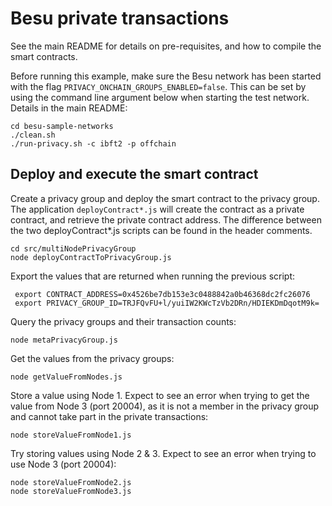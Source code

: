 # Besu private transactions
See the main README for details on pre-requisites, and how to compile the smart contracts.

Before running this example, make sure the Besu network has been started with the 
flag `PRIVACY_ONCHAIN_GROUPS_ENABLED=false`. This can be set by using the command
line argument below when starting the test network. Details in the main README:

```
cd besu-sample-networks
./clean.sh
./run-privacy.sh -c ibft2 -p offchain
```

## Deploy and execute the smart contract
Create a privacy group and deploy the smart contract to the privacy group. The application `deployContract*.js` will create the contract as a private contract, and retrieve the private contract address. The difference between the two deployContract*.js scripts can be found in the header comments.

```
cd src/multiNodePrivacyGroup
node deployContractToPrivacyGroup.js
```

Export the values that are returned when running the previous script:

```
 export CONTRACT_ADDRESS=0x4526be7db153e3c0488842a0b46368dc2fc26076
 export PRIVACY_GROUP_ID=TRJFQvFU+l/yuiIW2KWcTzVb2DRn/HDIEKDmDqotM9k=
```

Query the privacy groups and their transaction counts:

```
node metaPrivacyGroup.js
```

Get the values from the privacy groups:

```
node getValueFromNodes.js
```

Store a value using Node 1. Expect to see an error when trying to get the value from Node 3 (port 20004), as it is not a member in the privacy group and cannot take part in the private transactions:

```
node storeValueFromNode1.js
```

Try storing values using Node 2 & 3. Expect to see an error when trying to use Node 3 (port 20004):

```
node storeValueFromNode2.js
node storeValueFromNode3.js
```
